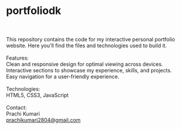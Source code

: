 # portfoliodk
<br><br>
This repository contains the code for my interactive personal portfolio website. Here you'll find the files and technologies used to build it.<br>
<br>
Features:<br>
Clean and responsive design for optimal viewing across devices.<br>
Interactive sections to showcase my experience, skills, and projects.<br>
Easy navigation for a user-friendly experience.<br>
<br>
Technologies:<br>
HTML5, CSS3, JavaScript<br>
<br>
Contact:<br>
Prachi Kumari<br>
prachikumari2804@gmail.com<br>
